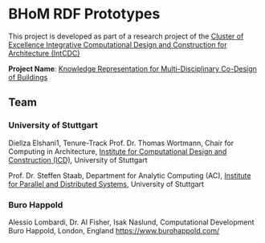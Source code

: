 # BHoM RDF Prototypes
This project is developed as part of a research project of the [Cluster of Excellence Integrative Computational Design and Construction for Architecture (IntCDC)](https://www.intcdc.uni-stuttgart.de/) 

**Project Name**: [Knowledge Representation for Multi-Disciplinary Co-Design of Buildings](https://www.intcdc.uni-stuttgart.de/research/research-projects/rp-20/)


## Team

### University of Stuttgart 
Diellza Elshani1, Tenure-Track Prof. Dr. Thomas Wortmann, Chair for Computing in Architecture, [Institute for Computational Design and Construction (ICD)](https://www.icd.uni-stuttgart.de/), University of Stuttgart 

Prof. Dr. Steffen Staab, Department for Analytic Computing (AC), [Institute for Parallel and Distributed Systems](https://www.ipvs.uni-stuttgart.de/), University of Stuttgart 

### Buro Happold
Alessio Lombardi, Dr. Al Fisher, Isak Naslund, Computational Development Buro Happold, London, England https://www.burohappold.com/



